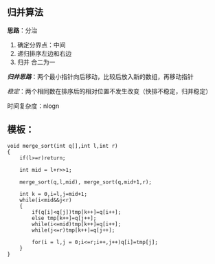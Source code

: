 ## 归并算法

**思路**：分治
1. 确定分界点：中间
2. 递归排序左边和右边
3. 归并 合二为一


***归并思路***：两个最小指针向后移动，比较后放入新的数组，再移动指针

*稳定*：两个相同数在排序后的相对位置不发生改变（快排不稳定，归并稳定）

时间复杂度：nlogn

## 模板：
```
void merge_sort(int q[],int l,int r)
{
    if(l>=r)return;
    
    int mid = l+r>>1;
    
    merge_sort(q,l,mid), merge_sort(q,mid+1,r);
    
    int k = 0,i=l,j=mid+1;
    while(i<mid&&j<r)
    {
        if(q[i]<q[j])tmp[k++]=q[i++];
        else tmp[k++]=q[j++];
        while(i<=mid)tmp[k++]=q[i++];
        while(j<=r)tmp[k++]=q[j++];
        
        for(i = l,j = 0;i<=r;i++,j++)q[i]=tmp[j];
    }
}
```
